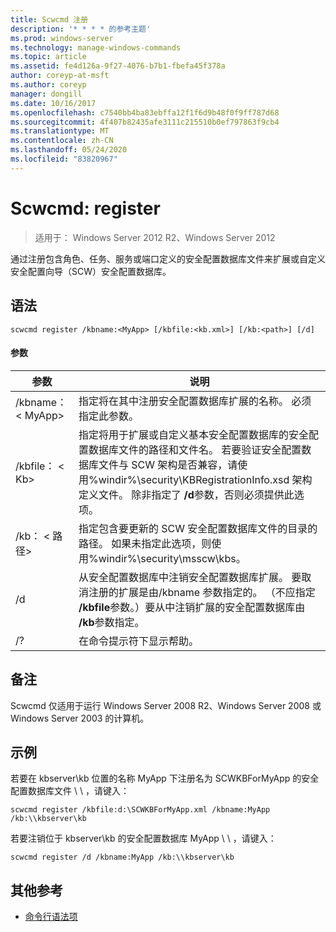 ```yaml
---
title: Scwcmd 注册
description: '* * * * 的参考主题'
ms.prod: windows-server
ms.technology: manage-windows-commands
ms.topic: article
ms.assetid: fe4d126a-9f27-4076-b7b1-fbefa45f378a
author: coreyp-at-msft
ms.author: coreyp
manager: dongill
ms.date: 10/16/2017
ms.openlocfilehash: c7540bb4ba83ebffa12f1f6d9b48f0f9ff787d68
ms.sourcegitcommit: 4f407b82435afe3111c215510b0ef797863f9cb4
ms.translationtype: MT
ms.contentlocale: zh-CN
ms.lasthandoff: 05/24/2020
ms.locfileid: "83820967"
---
```

# <a name="scwcmd-register"></a>Scwcmd: register

> 适用于： Windows Server 2012 R2、Windows Server 2012

通过注册包含角色、任务、服务或端口定义的安全配置数据库文件来扩展或自定义安全配置向导（SCW）安全配置数据库。

## <a name="syntax"></a>语法

```
scwcmd register /kbname:<MyApp> [/kbfile:<kb.xml>] [/kb:<path>] [/d]
```

#### <a name="parameters"></a>参数

|参数|说明|
|---------|-----------|
|/kbname： \< MyApp>|指定将在其中注册安全配置数据库扩展的名称。 必须指定此参数。|
|/kbfile： \< Kb>|指定将用于扩展或自定义基本安全配置数据库的安全配置数据库文件的路径和文件名。 若要验证安全配置数据库文件与 SCW 架构是否兼容，请使用%windir%\security\KBRegistrationInfo.xsd 架构定义文件。 除非指定了 **/d**参数，否则必须提供此选项。|
|/kb： \< 路径>|指定包含要更新的 SCW 安全配置数据库文件的目录的路径。 如果未指定此选项，则使用%windir%\security\msscw\kbs。|
|/d|从安全配置数据库中注销安全配置数据库扩展。 要取消注册的扩展是由/kbname 参数指定的。 （不应指定 **/kbfile**参数。）要从中注销扩展的安全配置数据库由 **/kb**参数指定。|
|/?|在命令提示符下显示帮助。|

## <a name="remarks"></a>备注

Scwcmd 仅适用于运行 Windows Server 2008 R2、Windows Server 2008 或 Windows Server 2003 的计算机。

## <a name="examples"></a>示例

若要在 kbserver\kb 位置的名称 MyApp 下注册名为 SCWKBForMyApp 的安全配置数据库文件 \\ \\ ，请键入：
```
scwcmd register /kbfile:d:\SCWKBForMyApp.xml /kbname:MyApp /kb:\\kbserver\kb
```
若要注销位于 kbserver\kb 的安全配置数据库 MyApp \\ \\ ，请键入：
```
scwcmd register /d /kbname:MyApp /kb:\\kbserver\kb
```

## <a name="additional-references"></a>其他参考

- [命令行语法项](command-line-syntax-key.md)